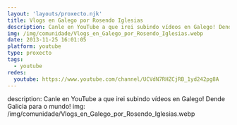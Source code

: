 ```yaml
---
layout: 'layouts/proxecto.njk'
title: Vlogs en Galego por Rosendo Iglesias
description: Canle en YouTube a que irei subindo vídeos en Galego! Dende Galicia para o mundo!
img: /img/comunidade/Vlogs_en_Galego_por_Rosendo_Iglesias.webp
date: 2013-11-25 16:01:05
platform: youtube
type: proxecto
tags:
  - youtube
redes:
  youtube: https://www.youtube.com/channel/UCVdN7RHZCjRB_1yd242pg8A
---
```

description: Canle en YouTube a que irei subindo vídeos en Galego! Dende Galicia para o mundo!
img: /img/comunidade/Vlogs_en_Galego_por_Rosendo_Iglesias.webp
